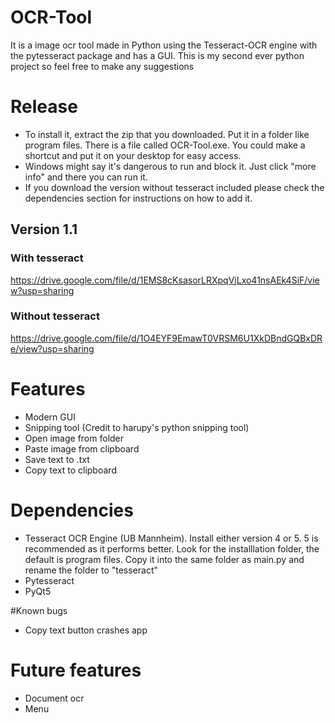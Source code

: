 # OCR-Tool
It is a image ocr tool made in Python using the Tesseract-OCR engine with the pytesseract package and has a GUI. This is my second ever python project so feel free to make any suggestions

# Release
- To install it, extract the zip that you downloaded. Put it in a folder like program files. There is a file called OCR-Tool.exe. You could make a shortcut and put it on your desktop for easy access. 
- Windows might say it's dangerous to run and block it. Just click "more info" and there you can run it. 
- If you download the version without tesseract included please check the dependencies section for instructions on how to add it. 
## Version 1.1
### With tesseract
https://drive.google.com/file/d/1EMS8cKsasorLRXpqVjLxo41nsAEk4SiF/view?usp=sharing
### Without tesseract
https://drive.google.com/file/d/1O4EYF9EmawT0VRSM6U1XkDBndGQBxDRe/view?usp=sharing


# Features
- Modern GUI
- Snipping tool (Credit to harupy's python snipping tool)
- Open image from folder 
- Paste image from clipboard
- Save text to .txt
- Copy text to clipboard

# Dependencies
- Tesseract OCR Engine (UB Mannheim). Install either version 4 or 5. 5 is recommended as it performs better. Look for the installlation folder, the default is program files. Copy it into the same folder as main.py and rename the folder to "tesseract"
- Pytesseract
- PyQt5

#Known bugs
- Copy text button crashes app

# Future features
- Document ocr
- Menu
